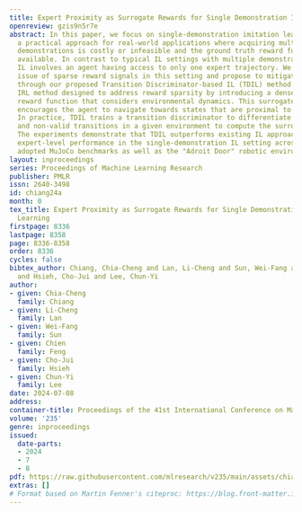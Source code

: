 ```yaml
---
title: Expert Proximity as Surrogate Rewards for Single Demonstration Imitation Learning
openreview: gzis9n5r7e
abstract: In this paper, we focus on single-demonstration imitation learning (IL),
  a practical approach for real-world applications where acquiring multiple expert
  demonstrations is costly or infeasible and the ground truth reward function is not
  available. In contrast to typical IL settings with multiple demonstrations, single-demonstration
  IL involves an agent having access to only one expert trajectory. We highlight the
  issue of sparse reward signals in this setting and propose to mitigate this issue
  through our proposed Transition Discriminator-based IL (TDIL) method. TDIL is an
  IRL method designed to address reward sparsity by introducing a denser surrogate
  reward function that considers environmental dynamics. This surrogate reward function
  encourages the agent to navigate towards states that are proximal to expert states.
  In practice, TDIL trains a transition discriminator to differentiate between valid
  and non-valid transitions in a given environment to compute the surrogate rewards.
  The experiments demonstrate that TDIL outperforms existing IL approaches and achieves
  expert-level performance in the single-demonstration IL setting across five widely
  adopted MuJoCo benchmarks as well as the "Adroit Door" robotic environment.
layout: inproceedings
series: Proceedings of Machine Learning Research
publisher: PMLR
issn: 2640-3498
id: chiang24a
month: 0
tex_title: Expert Proximity as Surrogate Rewards for Single Demonstration Imitation
  Learning
firstpage: 8336
lastpage: 8358
page: 8336-8358
order: 8336
cycles: false
bibtex_author: Chiang, Chia-Cheng and Lan, Li-Cheng and Sun, Wei-Fang and Feng, Chien
  and Hsieh, Cho-Jui and Lee, Chun-Yi
author:
- given: Chia-Cheng
  family: Chiang
- given: Li-Cheng
  family: Lan
- given: Wei-Fang
  family: Sun
- given: Chien
  family: Feng
- given: Cho-Jui
  family: Hsieh
- given: Chun-Yi
  family: Lee
date: 2024-07-08
address:
container-title: Proceedings of the 41st International Conference on Machine Learning
volume: '235'
genre: inproceedings
issued:
  date-parts:
  - 2024
  - 7
  - 8
pdf: https://raw.githubusercontent.com/mlresearch/v235/main/assets/chiang24a/chiang24a.pdf
extras: []
# Format based on Martin Fenner's citeproc: https://blog.front-matter.io/posts/citeproc-yaml-for-bibliographies/
---
```

